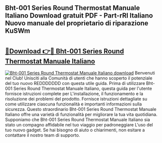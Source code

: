 ## Bht-001 Series Round Thermostat Manuale Italiano Download gratuit PDF - Part-rRl Italiano Nuovo manuale del proprietario di riparazione KuSWm

# <h2><a href="http://df9e7r.blite.top/?on=Bht-001+Series+Round+Thermostat+Manuale+Italiano">🔗Download 👉🔴 Bht-001 Series Round Thermostat Manuale Italiano</a></h2>

[![Bht-001 Series Round Thermostat Manuale Italiano download](https://i.imgur.com/lujVjoI.png)](http://df9e7r.blite.top/?on=Bht-001+Series+Round+Thermostat+Manuale+Italiano)
Benvenuti nel Club! Unisciti alla Comunità di utenti che hanno scoperto il potenziale del tuo nuovo REDDDDDDD con questa utile guida. Prima di utilizzare Bht-001 Series Round Thermostat Manuale Italiano, questa guida per l'utente fornisce istruzioni complete per L'installazione, il funzionamento e la risoluzione dei problemi del prodotto. Fornisce istruzioni dettagliate su come utilizzare ciascuna funzionalità e importanti informazioni sulla sicurezza. Questo straordinario Bht-001 Series Round Thermostat Manuale Italiano offre una varietà di funzionalità per migliorare la tua vita quotidiana. Supponiamo che Bht-001 Series Round Thermostat Manuale Italiano sia stato un compagno affidabile nel tuo viaggio per padroneggiare L'uso del tuo nuovo gadget. Se hai bisogno di aiuto o chiarimenti, non esitare a contattare il nostro team di supporto.
